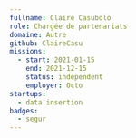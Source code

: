 ```yaml
---
fullname: Claire Casubolo
role: Chargée de partenariats
domaine: Autre
github: ClaireCasu
missions:
  - start: 2021-01-15
    end: 2021-12-15
    status: independent
    employer: Octo
startups:
  - data.insertion
badges:
  - segur
---
```


